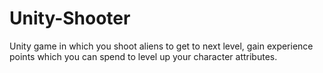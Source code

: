 # Unity-Shooter
Unity game in which you shoot aliens to get to next level, gain experience points which you can spend to level up your character attributes.
